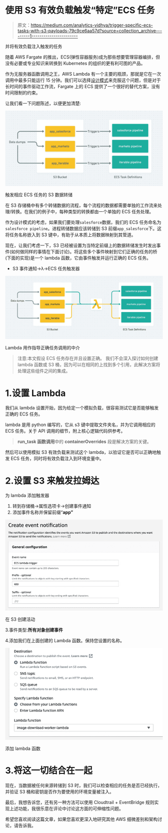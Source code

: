 # 使用 S3 有效负载触发“特定”ECS 任务

> 原文：<https://medium.com/analytics-vidhya/trigger-specific-ecs-tasks-with-s3-payloads-79c9ce6aa57d?source=collection_archive---------1----------------------->

并将有效负载注入触发的任务

随着 AWS Fargate 的推出，ECS(弹性容器服务)成为那些想要管理容器编排，但没有必要或专业知识来转换到 Kubernetes 的组织的更有利可图的产品。

作为无服务器函数调用之王，AWS Lambda 有一个主要的瓶颈，那就是它在一次调用中最多只能运行 15 分钟。我们可以选择[设计模式](https://lumigo.io/learn/aws-lambda-timeout-best-practices/)来克服这个问题，但是对于长时间的事件驱动工作流，Fargate 上的 ECS 提供了一个很好的替代方案，没有时间限制的约束。

让我们看一下问题陈述，以便更加清楚:

![](img/04b3fa6c67e313e9869db3105fea4083.png)

触发相应 ECS 任务的 S3 数据转储

在 S3 存储桶中有多个转储数据的流程，每个流程的数据都需要单独的工作流来处理/转换。在我们的例子中，每种类型的转换都由一个单独的 ECS 任务处理。

作为设计模式的考虑，如果我们要处理`salesforce`数据，我们的 ECS 任务命名为`salesforce pipeline`。进程转储数据应该转储到 S3 前缀`app_salesforce`下。这将任务名称嵌入到 S3 键中，有助于从本质上将数据映射到其管道。

现在，让我们考虑一下，S3 已经被设置为当特定前缀上的数据转储发生时发出事件(如何做同样的事情在下面讨论)。将这些多个事件映射到它们正确的任务的桥(下面的实现)是一个 lambda 函数，它由事件触发并运行正确的 ECS 任务。

*   S3 事件通知→λ→ECS 任务触发器

![](img/763159bef64f68deed670d7e6b1d6009.png)

Lambda 用作指导正确任务调用的中介

> 注意:本文假设 ECS 任务存在并且设置正确。
> 我们不会深入探讨如何创建 lambda 函数或 S3 桶，因为可以在相同的上找到多个引用，此解决方案将处理这些组件之间的集成。

# 1.设置 Lambda

我们从 lambda 设置开始，因为给定一个模拟负载，很容易测试它是否能够触发正确的 ECS 任务。

lambda 是用 python 编写的，它从 s3 键中提取文件夹名，并为它调用相应的 ECS 任务。关于 API 调用的细节，附上核心逻辑代码供参考。

> **run_task 函数调用**中的 **containerOverrides** 段是解决方案的关键。

然后可以使用模拟 S3 有效负载来测试这个 lambda，以验证它是否可以正确地触发 ECS 任务，同时将有效负载注入到环境变量中。

# 2.设置 S3 来触发拉姆达

为 lambda 添加触发器

1.  转到存储桶→属性选项卡→创建事件通知
2.  添加事件名称并保留前缀“**app”**

![](img/4464f032552585d8b0b0b81886dd72b5.png)

在 S3 创建活动

3.事件类型:**所有对象创建事件**

4.添加我们在上面创建的 Lambda 函数。保持您设置的名称。

![](img/e0fd5a927664992c15eb24e118f290d2.png)

添加 lambda 函数

# 3.将这一切结合在一起

现在，当数据被任何来源转储到 S3 时，我们可以检查相应的任务是否已经执行，并验证 S3 桶和密钥是否作为要使用的环境变量被注入。

最后，我想告诉您，还有另一种方法可以使用 Cloudtrail + EventBridge 规则实现上述功能，我很乐意在评论中讨论这方面的可伸缩性问题。

希望您喜欢阅读这篇文章，如果您喜欢更深入地研究其他 AWS 细微差别和架构讨论，请告诉我。